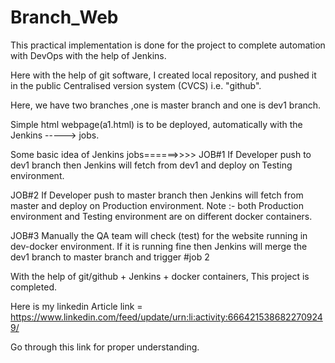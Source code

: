 # Branch_Web

This practical implementation is done for the project  to complete automation with DevOps with the help of Jenkins.

Here with the help of git software, I created  local repository, and pushed it in the public Centralised version system (CVCS) i.e. "github".

Here, we have two branches ,one is master branch and one is dev1 branch.

Simple html webpage(a1.html) is to be deployed, automatically with the Jenkins -----> jobs.

Some basic idea of Jenkins jobs======>>>>
JOB#1
If Developer push to dev1 branch then Jenkins will fetch from dev1 and deploy on Testing environment.

JOB#2
If Developer push to master branch then Jenkins will fetch from master and deploy on Production environment.
 Note :- 
both Production environment and Testing environment are on different docker containers.

JOB#3
Manually the QA team will check (test) for the website running in dev-docker environment. If it is running fine then Jenkins will merge the dev1 branch to master branch and trigger #job 2

With the help of git/github + Jenkins + docker containers, This project is completed.

Here is my linkedin Article link = https://www.linkedin.com/feed/update/urn:li:activity:6664215386822709249/

Go through this link for proper understanding.
